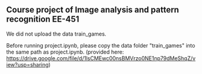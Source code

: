 ## Course project of Image analysis and pattern recognition EE-451 
We did not upload the data train_games. 

Before running project.ipynb, please copy the data folder "train_games" into the same path as project.ipynb.
(provided here: https://drive.google.com/file/d/1lsCMEwc00nsBMVrzo0NE1np79dMeShqZ/view?usp=sharing)
